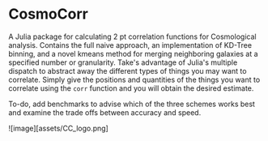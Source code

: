 # CosmoCorr  

A Julia package for calculating 2 pt correlation functions for Cosmological analysis. Contains the full naive approach, an implementation of KD-Tree binning, and a novel kmeans method for merging neighboring galaxies at a specified number or granularity. Take's advantage of Julia's multiple dispatch to abstract away the different types of things you may want to correlate. Simply give the positions and quantities of the things you want to correlate using the `corr` function and you will obtain the desired estimate.

To-do, add benchmarks to advise which of the three schemes works best and examine the trade offs between accuracy and speed.

![image][assets/CC_logo.png]
